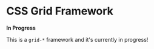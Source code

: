 # CSS Grid Framework

**In Progress**

This is a `grid-*` framework and it's currently in progress!
